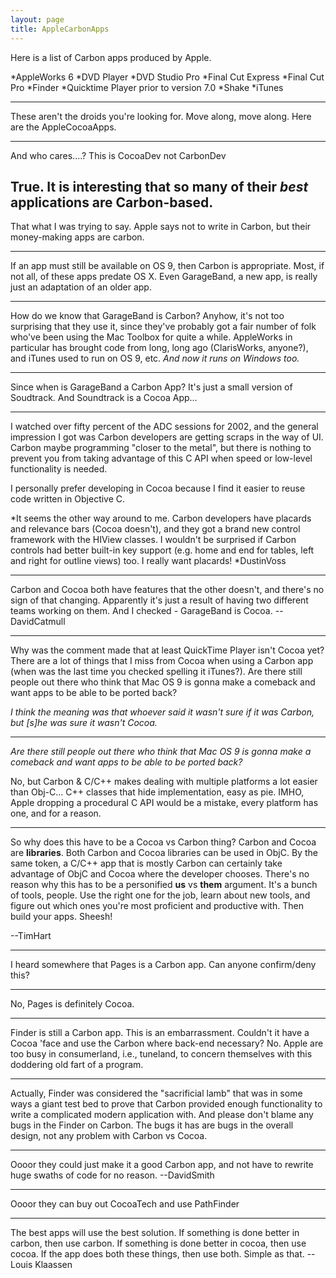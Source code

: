 ```yaml
---
layout: page
title: AppleCarbonApps
---
```


Here is a list of Carbon apps produced by Apple.


*A<nowiki/>ppleWorks 6
*DVD Player
*DVD Studio Pro
*Final Cut Express
*Final Cut Pro
*Finder
*Quicktime Player prior to version 7.0
*Shake
*iTunes


----

These aren't the droids you're looking for. Move along, move along. Here are the AppleCocoaApps.

----

And who cares....? This is CocoaDev not CarbonDev

True.  It is interesting that so many of their *best* applications are Carbon-based.
----
That what I was trying to say. Apple says not to write in Carbon, but their money-making apps are carbon.

----
If an app must still be available on OS 9, then Carbon is appropriate. Most, if not all, of these apps predate OS X. Even G<nowiki/>arageBand, a new app, is really just an adaptation of an older app. 

---

How do we know that G<nowiki/>arageBand is Carbon? Anyhow, it's not too surprising that they use it, since they've probably got a fair number of folk who've been using the Mac Toolbox for quite a while. A<nowiki/>ppleWorks in particular has brought code from long, long ago (C<nowiki/>larisWorks, anyone?), and iTunes used to run on OS 9, etc. *And now it runs on Windows too.*

---

Since when is G<nowiki/>arageBand a Carbon App? It's just a small version of Soudtrack. And Soundtrack is a Cocoa App...

----

I watched over fifty percent of the ADC sessions for 2002, and the general impression I got was Carbon developers are getting scraps in the way of UI. Carbon maybe programming "closer to the metal", but there is nothing to prevent you from taking advantage of this C API when speed or low-level functionality is needed. 

I personally prefer developing in Cocoa because I find it easier to reuse code written in Objective C. 

*It seems the other way around to me. Carbon developers have placards and relevance bars (Cocoa doesn't), and they got a brand new control framework with the H<nowiki/>IView classes. I wouldn't be surprised if Carbon controls had better built-in key support (e.g. home and end for tables, left and right for outline views) too. I really want placards! *DustinVoss

----

Carbon and Cocoa both have features that the other doesn't, and there's no sign of that changing. Apparently it's just a result of having two different teams working on them. And I checked - G<nowiki/>arageBand is Cocoa.  --DavidCatmull

----

Why was the comment made that at least QuickTime Player isn't Cocoa yet? There are a lot of things that I miss from Cocoa when using a Carbon app (when was the last time you checked spelling it iTunes?). Are there still people out there who think that Mac OS 9 is gonna make a comeback and want apps to be able to be ported back?

*I think the meaning was that whoever said it wasn't sure if it was Carbon, but [s]he was sure it wasn't Cocoa.*

----
*Are there still people out there who think that Mac OS 9 is gonna make a comeback and want apps to be able to be ported back?*

No, but Carbon & C/C++ makes dealing with multiple platforms a lot easier than Obj-C... C++ classes that hide implementation, easy as pie. IMHO, Apple dropping a procedural C API would be a mistake, every platform has one, and for a reason.

----
<rant>

So why does this have to be a Cocoa vs Carbon thing? Carbon and Cocoa are **libraries**. Both Carbon and Cocoa libraries can be used in ObjC. By the same token, a C/C++ app that is mostly Carbon can certainly take advantage of ObjC and Cocoa where the developer chooses. There's no reason why this has to be a personified **us** vs **them** argument. It's a bunch of tools, people. Use the right one for the job, learn about new tools, and figure out which ones you're most proficient and productive with. Then build your apps. Sheesh!

</rant>

--TimHart

----

I heard somewhere that Pages is a Carbon app. Can anyone confirm/deny this?

----
No, Pages is definitely Cocoa.

----

Finder is still a Carbon app. This is an embarrassment. Couldn't it have a Cocoa 'face and use the Carbon where back-end necessary?
No. Apple are too busy in consumerland, i.e., tuneland, to concern themselves with this doddering old fart of a program.

----
Actually, Finder was considered the "sacrificial lamb" that was in some ways a giant test bed to prove that Carbon provided enough functionality to write a complicated modern application with. And please don't blame any bugs in the Finder on Carbon. The bugs it has are bugs in the overall design, not any problem with Carbon vs Cocoa.

----

Oooor they could just make it a good Carbon app, and not have to rewrite huge swaths of code for no reason. --DavidSmith

----

Oooor they can buy out CocoaTech and use PathFinder

----

The best apps will use the best solution. If something is done better in carbon, then use carbon. If something is done better in cocoa, then use cocoa. If the app does both these things, then use both. Simple as that. -- Louis Klaassen


